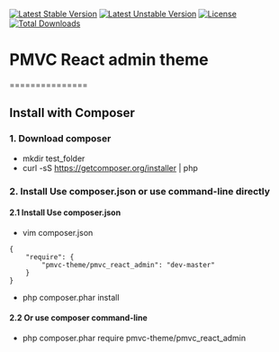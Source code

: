 [![Latest Stable Version](https://poser.pugx.org/pmvc-theme/pmvc_react_admin/v/stable)](https://packagist.org/packages/pmvc-theme/pmvc_react_admin) 
[![Latest Unstable Version](https://poser.pugx.org/pmvc-theme/pmvc_react_admin/v/unstable)](https://packagist.org/packages/pmvc-theme/pmvc_react_admin) 
[![License](https://poser.pugx.org/pmvc-theme/pmvc_react_admin/license)](https://packagist.org/packages/pmvc-theme/pmvc_react_admin)
[![Total Downloads](https://poser.pugx.org/pmvc-theme/pmvc_react_admin/downloads)](https://packagist.org/packages/pmvc-theme/pmvc_react_admin) 

# PMVC React admin theme 
===============

## Install with Composer
### 1. Download composer
   * mkdir test_folder
   * curl -sS https://getcomposer.org/installer | php

### 2. Install Use composer.json or use command-line directly
#### 2.1 Install Use composer.json
   * vim composer.json
```
{
    "require": {
        "pmvc-theme/pmvc_react_admin": "dev-master"
    }
}
```
   * php composer.phar install

#### 2.2 Or use composer command-line
   * php composer.phar require pmvc-theme/pmvc_react_admin

